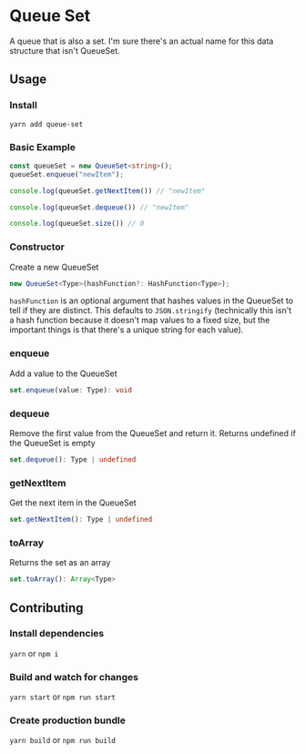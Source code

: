 # Queue Set

A queue that is also a set. I'm sure there's an actual name for this data structure that isn't QueueSet.

## Usage

### Install

`yarn add queue-set`

### Basic Example

```typescript
const queueSet = new QueueSet<string>();
queueSet.enqueue("newItem");

console.log(queueSet.getNextItem()) // "newItem"

console.log(queueSet.dequeue()) // "newItem"

console.log(queueSet.size()) // 0
```

### Constructor

Create a new QueueSet

```typescript
new QueueSet<Type>(hashFunction?: HashFunction<Type>);
```

`hashFunction` is an optional argument that hashes values in the QueueSet to tell if they are distinct. This defaults to `JSON.stringify` (technically this isn't a hash function because it doesn't map values to a fixed size, but the important things is that there's a unique string for each value).

### enqueue

Add a value to the QueueSet

```typescript
set.enqueue(value: Type): void
```

### dequeue

Remove the first value from the QueueSet and return it. Returns undefined if the QueueSet is empty

```typescript
set.dequeue(): Type | undefined
```

### getNextItem

Get the next item in the QueueSet

```typescript
set.getNextItem(): Type | undefined
```

### toArray

Returns the set as an array

```typescript
set.toArray(): Array<Type>
```

## Contributing

### Install dependencies

`yarn` or `npm i`

### Build and watch for changes

`yarn start` or `npm run start`

### Create production bundle

`yarn build` or `npm run build`

